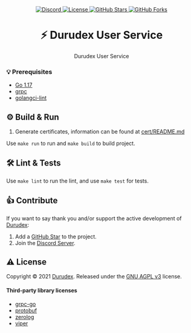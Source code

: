 <div align="center">
    <a href="https://discord.gg/4qcXbeVehZ">
        <img alt="Discord" src="https://img.shields.io/discord/882288646517035028?label=%F0%9F%92%AC%20discord">
    </a>
    <a href="https://github.com/Durudex/durudex-user-service/blob/main/COPYING">
        <img alt="License" src="https://img.shields.io/github/license/Durudex/durudex-user-service?label=%F0%9F%93%95%20license">
    </a>
    <a href="https://github.com/Durudex/durudex-user-service/stargazers">
        <img alt="GitHub Stars" src="https://img.shields.io/github/stars/Durudex/durudex-user-service?label=%E2%AD%90%20stars&logo=sdf">
    </a>
    <a href="https://github.com/Durudex/durudex-user-service/network">
        <img alt="GitHub Forks" src="https://img.shields.io/github/forks/Durudex/durudex-user-service?label=%F0%9F%93%81%20forks">
    </a>
</div>

<h1 align="center">⚡️ Durudex User Service</h1>

<p align="center">
Durudex User Service
</p>

### 💡 Prerequisites
+ [Go 1.17](https://golang.org/)
+ [grpc](https://grpc.io/docs/languages/go/quickstart/)
+ [golangci-lint](https://golangci-lint.run/usage/install/)

## ⚙️ Build & Run
1) Generate certificates, information can be found at [cert/README.md](cert/README.md)

Use `make run` to run and `make build` to build project.

## 🛠 Lint & Tests
Use `make lint` to run the lint, and use `make test` for tests.

## 👍 Contribute
If you want to say thank you and/or support the active development of [Durudex](https://github.com/Durudex):
1) Add a [GitHub Star](https://github.com/Durudex/durudex-user-service/stargazers) to the project.
2) Join the [Discord Server](https://discord.gg/4qcXbeVehZ).

## ⚠️ License
Copyright © 2021 [Durudex](https://github.com/Durudex). Released under the [GNU AGPL v3](https://www.gnu.org/licenses/agpl-3.0.html) license.

#### Third-party library licenses
+ [grpc-go](https://github.com/grpc/grpc-go/blob/master/LICENSE)
+ [protobuf](https://github.com/protocolbuffers/protobuf/blob/master/LICENSE)
+ [zerolog](https://github.com/rs/zerolog/blob/master/LICENSE)
+ [viper](https://github.com/spf13/viper/blob/master/LICENSE)
